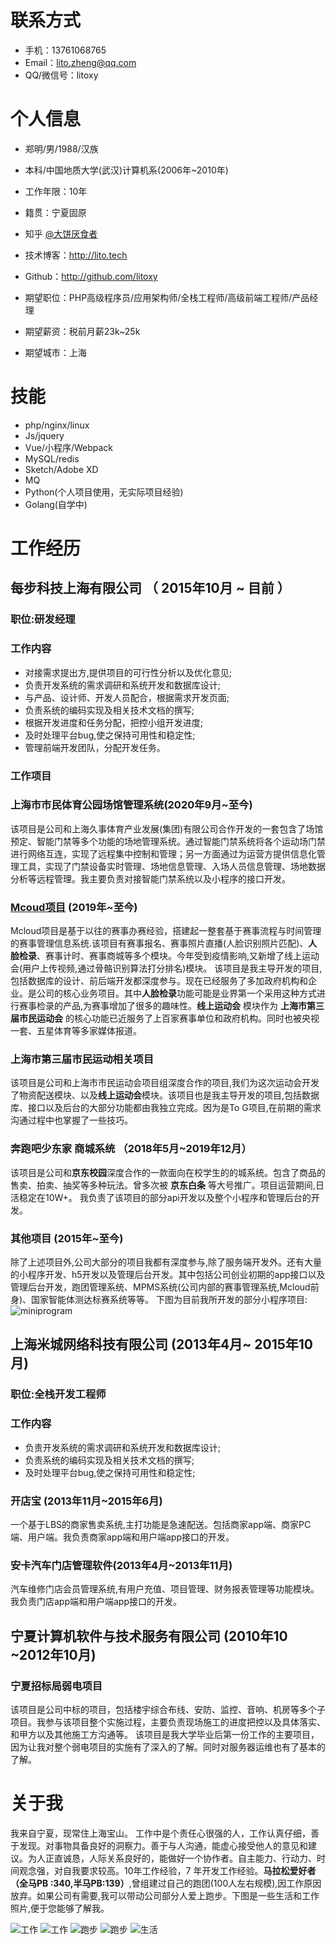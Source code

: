 
# 联系方式


- 手机：13761068765
- Email：lito.zheng@qq.com
- QQ/微信号：litoxy


# 个人信息

 - 郑明/男/1988/汉族 
 - 本科/中国地质大学(武汉)计算机系(2006年~2010年)
 - 工作年限：10年
 - 籍贯：宁夏固原
 - 知乎 [@大饼厌食者](https://www.zhihu.com/people/lito_zheng)
 - 技术博客：http://lito.tech
 - Github：http://github.com/litoxy

 - 期望职位：PHP高级程序员/应用架构师/全栈工程师/高级前端工程师/产品经理
 - 期望薪资：税前月薪23k~25k
 - 期望城市：上海

# 技能
 - php/nginx/linux
 - Js/jquery
 - Vue/小程序/Webpack
 - MySQL/redis
 - Sketch/Adobe XD
 - MQ
 - Python(个人项目使用，无实际项目经验)
 - Golang(自学中)

# 工作经历
## 每步科技上海有限公司 （ 2015年10月 ~ 目前 ）
### 职位:研发经理
### 工作内容
- 对接需求提出方,提供项目的可行性分析以及优化意见;
- 负责开发系统的需求调研和系统开发和数据库设计;
- 与产品、设计师、开发人员配合，根据需求开发页面;
- 负责系统的编码实现及相关技术文档的撰写;
- 根据开发进度和任务分配，把控小组开发进度;
- 及时处理平台bug,使之保持可用性和稳定性; 
- 管理前端开发团队，分配开发任务。

### 工作项目

### 上海市市民体育公园场馆管理系统(2020年9月~至今)
该项目是公司和上海久事体育产业发展(集团)有限公司合作开发的一套包含了场馆预定、智能门禁等多个功能的场地管理系统。通过智能门禁系统将各个运动场门禁进行网络互连，实现了远程集中控制和管理；另一方面通过为运营方提供信息化管理工具，实现了门禁设备实时管理、场地信息管理、入场人员信息管理、场地数据分析等远程管理。我主要负责对接智能门禁系统以及小程序的接口开发。

### [Mcoud项目](https://www.movecloud.cn) (2019年~至今)
Mcloud项目是基于以往的赛事办赛经验，搭建起一整套基于赛事流程与时间管理的赛事管理信息系统.该项目有赛事报名、赛事照片直播(人脸识别照片匹配)、**人脸检录**、赛事计时、赛事商城等多个模块。今年受到疫情影响,又新增了线上运动会(用户上传视频,通过骨骼识别算法打分排名)模块。
该项目是我主导开发的项目,包括数据库的设计、前后端开发都深度参与。现在已经服务了多加政府机构和企业。是公司的核心业务项目。其中**人脸检录**功能可能是业界第一个采用这种方式进行赛事检录的产品,为赛事增加了很多的趣味性。**线上运动会** 模块作为 **上海市第三届市民运动会** 的核心功能已近服务了上百家赛事单位和政府机构。同时也被央视一套、五星体育等多家媒体报道。

### 上海市第三届市民运动相关项目
该项目是公司和上海市市民运动会项目组深度合作的项目,我们为这次运动会开发了物资配送模块、以及**线上运动会**模块。该项目也是我主导开发的项目,包括数据库、接口以及后台的大部分功能都由我独立完成。因为是To G项目,在前期的需求沟通过程中也掌握了一些技巧。

### 奔跑吧少东家 商城系统 （2018年5月~2019年12月）
该项目是公司和**京东校园**深度合作的一款面向在校学生的的城系统。包含了商品的售卖、拍卖、抽奖等多种玩法。曾多次被 **京东白条** 等大号推广。项目运营期间,日活稳定在10W+。
我负责了该项目的部分api开发以及整个小程序和管理后台的开发。

### 其他项目 (2015年~至今)
除了上述项目外,公司大部分的项目我都有深度参与,除了服务端开发外。还有大量的小程序开发、h5开发以及管理后台开发。其中包括公司创业初期的app接口以及管理后台开发，跑团管理系统、MPMS系统(公司内部的赛事管理系统,Mcloud前身)、国家智能体测达标赛系统等等。
下图为目前我所开发的部分小程序项目:
![miniprogram](https://i.loli.net/2020/11/15/hFs5d8TAC64wcUr.jpg)
## 上海米城网络科技有限公司 (2013年4月~ 2015年10月)
### 职位:全栈开发工程师
### 工作内容
- 负责开发系统的需求调研和系统开发和数据库设计;
- 负责系统的编码实现及相关技术文档的撰写;
- 及时处理平台bug,使之保持可用性和稳定性;
### 开店宝 (2013年11月~2015年6月)

一个基于LBS的商家售卖系统,主打功能是急速配送。包括商家app端、商家PC端、用户端。我负责商家app端和用户端app接口的开发。
### 安卡汽车门店管理软件(2013年4月~2013年11月)
汽车维修门店会员管理系统,有用户充值、项目管理、财务报表管理等功能模块。我负责门店app端和用户端app接口的开发。

## 宁夏计算机软件与技术服务有限公司 (2010年10 ~2012年10月)

### 宁夏招标局弱电项目

该项目是公司中标的项目，包括楼宇综合布线、安防、监控、音响、机房等多个子项目。我参与该项目整个实施过程，主要负责现场施工的进度把控以及具体落实、和甲方以及其他施工方沟通等。 
该项目是我大学毕业后第一份工作的主要项目，因为让我对整个弱电项目的实施有了深入的了解。同时对服务器运维也有了基本的了解。

# 关于我
我来自宁夏，现常住上海宝山。
工作中是个责任心很强的人，工作认真仔细，善于发现。对事物具备良好的洞察力。善于与人沟通，能虚心接受他人的意见和建议。为人正直诚恳，人际关系良好的，能做好一个协作者。自主能力、行动力、时间观念强，对自我要求较高。10年工作经验，7 年开发工作经验。**马拉松爱好者（全马PB :340,半马PB:139）**,曾组建过自己的跑团(100人左右规模),因工作原因放弃。如果公司有需要,我可以带动公司部分人爱上跑步。下图是一些生活和工作照片,便于您能够了解我。
    
![工作](https://i.loli.net/2020/11/15/keY4DgbcqEipOfH.jpg)
![工作](https://i.loli.net/2020/11/15/pj9LfIYEcs3X7Am.png)
![跑步](https://i.loli.net/2020/11/15/MoGqjPQed6cprEg.jpg)
![跑步](https://i.loli.net/2020/11/15/wlAGyEVgniRYNu2.jpg)
![生活](https://i.loli.net/2020/11/15/KpETuCvio9UGS4V.jpg)
